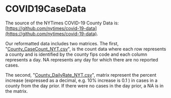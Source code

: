 # COVID19CaseData

The source of the NYTimes COVID-19 County Data is: [https://github.com/nytimes/covid-19-data](https://github.com/nytimes/covid-19-data).

Our reformatted data includes two matrices. The first, "[County_CaseCount_NYT.csv](https://github.com/Big-Bio/COVID19byZip/COVID19CaseData/County_CaseCount_NYT.csv)", is the count data where each row represents a county and is identified by the county fips code and each column represents a day. NA represents any day for which there are no reported cases.

The second, "[County_DailyRate_NYT.csv](https://github.com/Big-Bio/COVID19byZip/COVID19CaseData/County_DailyRate_NYT.csv)", matrix represent the percent increase (expressed as a decimal, e.g. 10% increase is 0.1 ) in cases in a county from the day prior. If there were no cases in the day prior, a NA is in the matrix.

